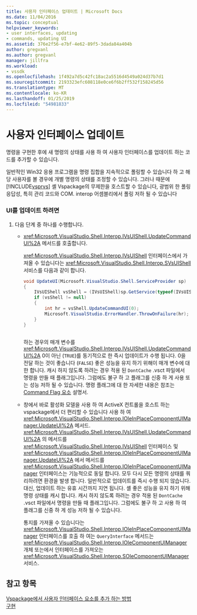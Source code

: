 ```yaml
---
title: 사용자 인터페이스 업데이트 | Microsoft Docs
ms.date: 11/04/2016
ms.topic: conceptual
helpviewer_keywords:
- user interfaces, updating
- commands, updating UI
ms.assetid: 376e2f56-e7bf-4e62-89f5-3dada84a404b
author: gregvanl
ms.author: gregvanl
manager: jillfra
ms.workload:
- vssdk
ms.openlocfilehash: 1f492a7d5c42fc18ac2a5516d4549a024d37b7d1
ms.sourcegitcommit: 2193323efc608118e0ce6f6b2ff532f158245d56
ms.translationtype: MT
ms.contentlocale: ko-KR
ms.lasthandoff: 01/25/2019
ms.locfileid: "54981833"
---
```

# <a name="updating-the-user-interface"></a>사용자 인터페이스 업데이트
명령을 구현한 후에 새 명령의 상태를 사용 하 여 사용자 인터페이스를 업데이트 하는 코드를 추가할 수 있습니다.  
  
 일반적인 Win32 응용 프로그램을 명령 집합을 지속적으로 폴링할 수 있습니다 하 고 해당 사용자를 볼 경우에 개별 명령의 상태를 조정할 수 있습니다. 그러나 때문에 [!INCLUDE[vsprvs](../code-quality/includes/vsprvs_md.md)] 셸 Vspackage의 무제한을 호스트할 수 있습니다, 광범위 한 폴링 응답성, 특히 관리 코드와 COM. interop 어셈블리에서 폴링 저하 될 수 있습니다  
  
### <a name="to-update-the-ui"></a>UI를 업데이트 하려면  
  
1.  다음 단계 중 하나를 수행합니다.  
  
    -   <xref:Microsoft.VisualStudio.Shell.Interop.IVsUIShell.UpdateCommandUI%2A> 메서드를 호출합니다.  
  
         <xref:Microsoft.VisualStudio.Shell.Interop.IVsUIShell> 인터페이스에서 가져올 수 있습니다는 <xref:Microsoft.VisualStudio.Shell.Interop.SVsUIShell> 서비스를 다음과 같이 합니다.  
  
        ```csharp  
        void UpdateUI(Microsoft.VisualStudio.Shell.ServiceProvider sp)  
        {  
            IVsUIShell vsShell = (IVsUIShell)sp.GetService(typeof(IVsUIShell));  
            if (vsShell != null)  
            {  
                int hr = vsShell.UpdateCommandUI(0);  
                Microsoft.VisualStudio.ErrorHandler.ThrowOnFailure(hr);  
            }  
        }  
  
        ```  
  
         하는 경우의 매개 변수를 <xref:Microsoft.VisualStudio.Shell.Interop.IVsUIShell.UpdateCommandUI%2A> 0이 아닌 (`TRUE`)를 동기적으로 한 즉시 업데이트가 수행 됩니다. 0을 전달 하는 것이 좋습니다 (`FALSE`) 좋은 성능을 유지 하기 위해이 매개 변수에 대 한 합니다. 캐시 하지 않도록 하려는 경우 적용 된 `DontCache` .vsct 파일에서 명령을 만들 때 플래그입니다. 그럼에도 불구 하 고 플래그를 신중 하 게 사용 또는 성능 저하 될 수 있습니다. 명령 플래그에 대 한 자세한 내용은 참조는 [Command Flag 요소](../extensibility/command-flag-element.md) 설명서.  
  
    -   창에서 바로 활성화 모델을 사용 하 여 ActiveX 컨트롤을 호스트 하는 vspackage에서 더 편리할 수 있습니다 사용 하 여 <xref:Microsoft.VisualStudio.Shell.Interop.IOleInPlaceComponentUIManager.UpdateUI%2A> 메서드. <xref:Microsoft.VisualStudio.Shell.Interop.IVsUIShell.UpdateCommandUI%2A> 의 메서드를 <xref:Microsoft.VisualStudio.Shell.Interop.IVsUIShell> 인터페이스 및 <xref:Microsoft.VisualStudio.Shell.Interop.IOleInPlaceComponentUIManager.UpdateUI%2A> 에서 메서드를 <xref:Microsoft.VisualStudio.Shell.Interop.IOleInPlaceComponentUIManager> 인터페이스는 기능적으로 동일 합니다. 모두 다시 모든 명령의 상태를 쿼리하려면 환경을 발생 합니다. 일반적으로 업데이트를 즉시 수행 되지 않습니다. 대신, 업데이트 하는 유휴 시간까지 지연 됩니다. 셸 좋은 성능을 유지 하기 위해 명령 상태를 캐시 합니다. 캐시 하지 않도록 하려는 경우 적용 된 `DontCache` .vsct 파일에서 명령을 만들 때 플래그입니다. 그럼에도 불구 하 고 사용 하 여 플래그를 신중 하 게 성능 저하 될 수 있습니다.  
  
         통지를 가져올 수 있습니다는 <xref:Microsoft.VisualStudio.Shell.Interop.IOleInPlaceComponentUIManager> 인터페이스를 호출 하 여는 `QueryInterface` 메서드는 <xref:Microsoft.VisualStudio.Shell.Interop.IOleComponentUIManager> 개체 또는에서 인터페이스를 가져오는 <xref:Microsoft.VisualStudio.Shell.Interop.SOleComponentUIManager> 서비스.  
  
## <a name="see-also"></a>참고 항목  
 [Vspackage에서 사용자 인터페이스 요소를 추가 하는 방법](../extensibility/internals/how-vspackages-add-user-interface-elements.md)   
 [구현](../extensibility/internals/command-implementation.md)